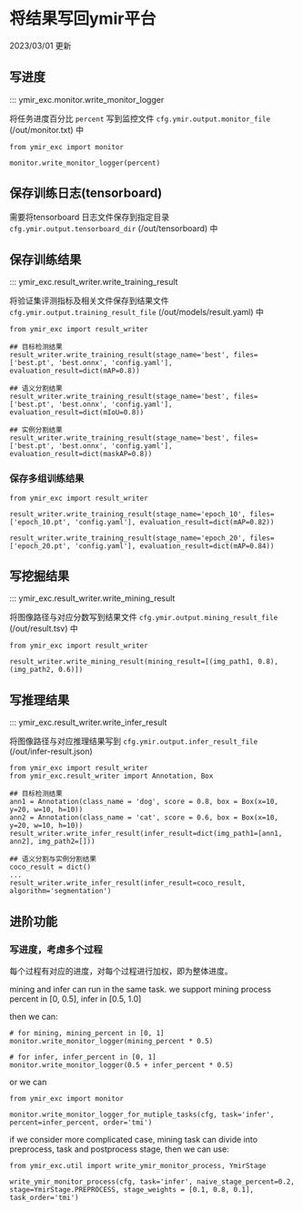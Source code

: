 # 将结果写回ymir平台

2023/03/01 更新

## 写进度

::: ymir_exc.monitor.write_monitor_logger

将任务进度百分比 `percent` 写到监控文件 `cfg.ymir.output.monitor_file` (/out/monitor.txt) 中

```
from ymir_exc import monitor

monitor.write_monitor_logger(percent)
```

## 保存训练日志(tensorboard)

需要将tensorboard 日志文件保存到指定目录 `cfg.ymir.output.tensorboard_dir` (/out/tensorboard) 中

## 保存训练结果

::: ymir_exc.result_writer.write_training_result

将验证集评测指标及相关文件保存到结果文件 `cfg.ymir.output.training_result_file` (/out/models/result.yaml) 中

```
from ymir_exc import result_writer

## 目标检测结果
result_writer.write_training_result(stage_name='best', files=['best.pt', 'best.onnx', 'config.yaml'], evaluation_result=dict(mAP=0.8))

## 语义分割结果
result_writer.write_training_result(stage_name='best', files=['best.pt', 'best.onnx', 'config.yaml'], evaluation_result=dict(mIoU=0.8))

## 实例分割结果
result_writer.write_training_result(stage_name='best', files=['best.pt', 'best.onnx', 'config.yaml'], evaluation_result=dict(maskAP=0.8))
```

### 保存多组训练结果
```
from ymir_exc import result_writer

result_writer.write_training_result(stage_name='epoch_10', files=['epoch_10.pt', 'config.yaml'], evaluation_result=dict(mAP=0.82))

result_writer.write_training_result(stage_name='epoch_20', files=['epoch_20.pt', 'config.yaml'], evaluation_result=dict(mAP=0.84))
```

## 写挖掘结果

::: ymir_exc.result_writer.write_mining_result

将图像路径与对应分数写到结果文件 `cfg.ymir.output.mining_result_file` (/out/result.tsv) 中

```
from ymir_exc import result_writer

result_writer.write_mining_result(mining_result=[(img_path1, 0.8), (img_path2, 0.6)])
```

## 写推理结果

::: ymir_exc.result_writer.write_infer_result

将图像路径与对应推理结果写到 `cfg.ymir.output.infer_result_file` (/out/infer-result.json)

```
from ymir_exc import result_writer
from ymir_exc.result_writer import Annotation, Box

## 目标检测结果
ann1 = Annotation(class_name = 'dog', score = 0.8, box = Box(x=10, y=20, w=10, h=10))
ann2 = Annotation(class_name = 'cat', score = 0.6, box = Box(x=10, y=20, w=10, h=10))
result_writer.write_infer_result(infer_result=dict(img_path1=[ann1, ann2], img_path2=[]))

## 语义分割与实例分割结果
coco_result = dict()
...
result_writer.write_infer_result(infer_result=coco_result, algorithm='segmentation')
```

## 进阶功能

### 写进度，考虑多个过程

每个过程有对应的进度，对每个过程进行加权，即为整体进度。

mining and infer can run in the same task.
we support mining process percent in [0, 0.5], infer in [0.5, 1.0]

then we can:
```
# for mining, mining_percent in [0, 1]
monitor.write_monitor_logger(mining_percent * 0.5)

# for infer, infer_percent in [0, 1]
monitor.write_monitor_logger(0.5 + infer_percent * 0.5)
```

or we can
```
from ymir_exc import monitor

monitor.write_monitor_logger_for_mutiple_tasks(cfg, task='infer', percent=infer_percent, order='tmi')
```

if we consider more complicated case, mining task can divide into preprocess, task and postprocess stage, then we can use:

```
from ymir_exc.util import write_ymir_monitor_process, YmirStage

write_ymir_monitor_process(cfg, task='infer', naive_stage_percent=0.2, stage=YmirStage.PREPROCESS, stage_weights = [0.1, 0.8, 0.1], task_order='tmi')
```
